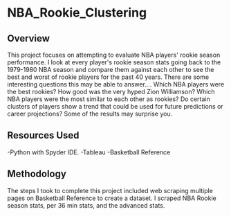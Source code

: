 # NBA_Rookie_Clustering

## Overview
This project focuses on attempting to evaluate NBA players' rookie season performance. I look at every player's rookie season stats going back to the 1979-1980 NBA season and compare them against each other to see the best and worst of rookie players for the past 40 years. There are some interesting questions this may be able to answer.... Which NBA players were the best rookies? How good was the very hyped Zion Williamson? Which NBA players were the most similar to each other as rookies? Do certain clusters of players show a trend that could be used for future predictions or career projections? Some of the results may surprise you.

## Resources Used
-Python with Spyder IDE.
-Tableau
-Basketball Reference

## Methodology
The steps I took to complete this project included web scraping multiple pages on Basketball Reference to create a dataset. I scraped NBA Rookie season stats, per 36 min stats, and the advanced stats.  
